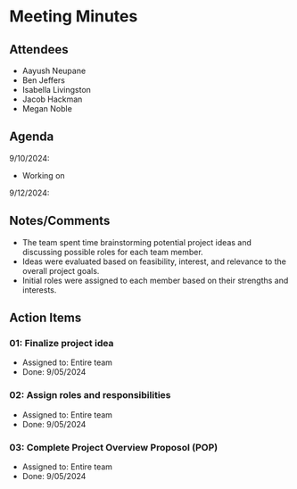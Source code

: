 # Meeting Minutes

##  Attendees
* Aayush Neupane
* Ben Jeffers
* Isabella Livingston
* Jacob Hackman
* Megan Noble

##  Agenda
9/10/2024:
- Working on 

9/12/2024:



##  Notes/Comments
- The team spent time brainstorming potential project ideas and discussing possible roles for each team member.
- Ideas were evaluated based on feasibility, interest, and relevance to the overall project goals.
- Initial roles were assigned to each member based on their strengths and interests.

##  Action Items

###  01:  Finalize project idea
- Assigned to: Entire team
- Done: 9/05/2024

###  02:  Assign roles and responsibilities
- Assigned to: Entire team
- Done: 9/05/2024

###  03:  Complete Project Overview Proposol (POP)
- Assigned to: Entire team
- Done: 9/05/2024

